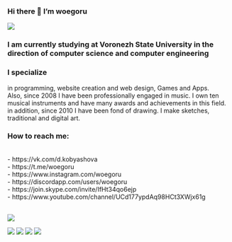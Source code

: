 ### Hi there 👋 I’m woegoru

![](https://komarev.com/ghpvc/?username=woegoru)

<h3> I am currently studying at Voronezh State University in the direction of computer science and computer engineering </h3>

<h3>I specialize</h3> in programming, website creation and web design, Games and Apps.
<br>Also, since 2008 I have been professionally engaged in music. I own ten musical instruments and have many awards and achievements in this field.
<br>in addition, since 2010 I have been fond of drawing. I make sketches, traditional and digital art.

<h3>How to reach me:</h3> 
<br> - https://vk.com/d.kobyashova
<br> - https://t.me/woegoru
<br> - https://www.instagram.com/woegoru
<br> - https://discordapp.com/users/woegoru
<br> - https://join.skype.com/invite/IfHt34qo6ejp
<br> - https://www.youtube.com/channel/UCd177ypdAq98HCt3XWjx61g
<br>
<br>



<div>

![](https://github-profile-summary-cards.vercel.app/api/cards/profile-details?username=woegoru&theme=solarized_dark) 

</div>

![](https://github-profile-summary-cards.vercel.app/api/cards/most-commit-language?username=woegoru&theme=solarized_dark)
![](https://github-profile-summary-cards.vercel.app/api/cards/repos-per-language?username=woegoru&theme=solarized_dark)
![](https://github-profile-summary-cards.vercel.app/api/cards/stats?username=woegoru&theme=solarized_dark)
![](https://github-profile-summary-cards.vercel.app/api/cards/productive-time?username=woegoru&theme=solarized_dark)


